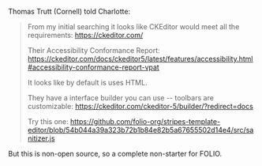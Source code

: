 Thomas Trutt (Cornell) told Charlotte:

> From my initial searching it looks like CKEditor would meet all the requirements: https://ckeditor.com/
>
> Their Accessibility Conformance Report: https://ckeditor.com/docs/ckeditor5/latest/features/accessibility.html#accessibility-conformance-report-vpat
>
> It looks like by default is uses HTML.
>
> They have a interface builder you can use -- toolbars are customizable: https://ckeditor.com/ckeditor-5/builder/?redirect=docs
>
> Try this one: https://github.com/folio-org/stripes-template-editor/blob/54b044a39a323b72b1b84e82b5a67655502d14e4/src/sanitizer.js

But this is non-open source, so a complete non-starter for FOLIO.



